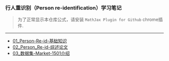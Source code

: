 ### 行人重识别（Person re-identification）学习笔记

> 为了正常显示本仓库公式，请安装 ```MathJax Plugin for Github``` chrome插件.

---

* [01_Person-Re-id-基础知识](./01_Person-Re-id.md)
* [02_Person_Re-id-综述论文](./02_Paper-Person-Re-identification-Past-Present-and-Future.md)
* [03_数据集-Market-1501介绍](./03_Datasets-Market-1501.md)

